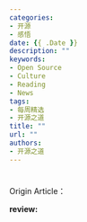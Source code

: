 ```yaml
---
categories:
- 开源
- 感悟
date: {{ .Date }}
description: ""
keywords:
- Open Source
- Culture
- Reading
- News
tags:
- 每周精选
- 开源之道
title: ""
url: ""
authors:
- 开源之道
---
```


![]()

###

Origin Article：[]()

**review:**

>

